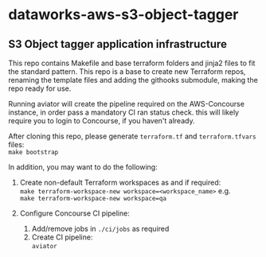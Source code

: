 # dataworks-aws-s3-object-tagger

## S3 Object tagger application infrastructure

This repo contains Makefile and base terraform folders and jinja2 files to fit the standard pattern.
This repo is a base to create new Terraform repos, renaming the template files and adding the githooks submodule, making the repo ready for use.

Running aviator will create the pipeline required on the AWS-Concourse instance, in order pass a mandatory CI ran status check.  this will likely require you to login to Concourse, if you haven't already.

After cloning this repo, please generate `terraform.tf` and `terraform.tfvars` files:  
`make bootstrap`

In addition, you may want to do the following: 

1. Create non-default Terraform workspaces as and if required:  
    `make terraform-workspace-new workspace=<workspace_name>` e.g.  
    ```make terraform-workspace-new workspace=qa```

1. Configure Concourse CI pipeline:
    1. Add/remove jobs in `./ci/jobs` as required 
    1. Create CI pipeline:  
`aviator`
